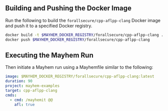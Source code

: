 ## Building and Pushing the Docker Image

Run the following to build the `forallsecure/cpp-aflpp-clang` Docker image and push it to a specified Docker registry.

```sh
docker build -t $MAYHEM_DOCKER_REGISTRY/forallsecure/cpp-aflpp-clang .
docker push $MAYHEM_DOCKER_REGISTRY/forallsecure/cpp-aflpp-clang
```

## Executing the Mayhem Run

Then initiate a Mayhem run using a Mayhemfile similar to the following:

```yaml
image: $MAYHEM_DOCKER_REGISTRY/forallsecure/cpp-aflpp-clang:latest
duration: 90
project: mayhem-examples
target: cpp-aflpp-clang
cmds:
  - cmd: /mayhemit @@
    afl: true
```

